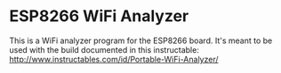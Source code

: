 # ESP8266 WiFi Analyzer
This is a WiFi analyzer program for the ESP8266 board. It's meant to be used with the build documented in this instructable:
http://www.instructables.com/id/Portable-WiFi-Analyzer/
